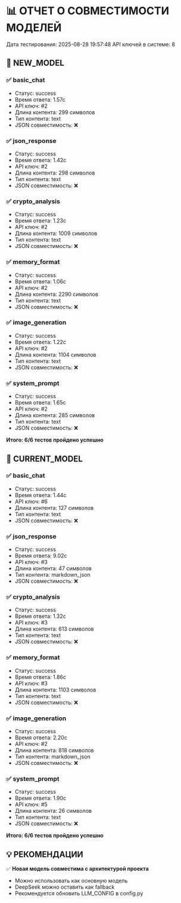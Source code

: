 # 📊 ОТЧЕТ О СОВМЕСТИМОСТИ МОДЕЛЕЙ
Дата тестирования: 2025-08-28 19:57:48
API ключей в системе: 8

## 🤖 NEW_MODEL

### ✅ basic_chat
- Статус: success
- Время ответа: 1.57с
- API ключ: #2
- Длина контента: 299 символов
- Тип контента: text
- JSON совместимость: ❌

### ✅ json_response
- Статус: success
- Время ответа: 1.42с
- API ключ: #2
- Длина контента: 298 символов
- Тип контента: text
- JSON совместимость: ❌

### ✅ crypto_analysis
- Статус: success
- Время ответа: 1.23с
- API ключ: #2
- Длина контента: 1009 символов
- Тип контента: text
- JSON совместимость: ❌

### ✅ memory_format
- Статус: success
- Время ответа: 1.06с
- API ключ: #2
- Длина контента: 2290 символов
- Тип контента: text
- JSON совместимость: ❌

### ✅ image_generation
- Статус: success
- Время ответа: 1.22с
- API ключ: #2
- Длина контента: 1104 символов
- Тип контента: text
- JSON совместимость: ❌

### ✅ system_prompt
- Статус: success
- Время ответа: 1.65с
- API ключ: #2
- Длина контента: 285 символов
- Тип контента: text
- JSON совместимость: ❌

**Итого: 6/6 тестов пройдено успешно**

## 🤖 CURRENT_MODEL

### ✅ basic_chat
- Статус: success
- Время ответа: 1.44с
- API ключ: #6
- Длина контента: 127 символов
- Тип контента: text
- JSON совместимость: ❌

### ✅ json_response
- Статус: success
- Время ответа: 9.02с
- API ключ: #3
- Длина контента: 47 символов
- Тип контента: markdown_json
- JSON совместимость: ❌

### ✅ crypto_analysis
- Статус: success
- Время ответа: 1.32с
- API ключ: #3
- Длина контента: 613 символов
- Тип контента: text
- JSON совместимость: ❌

### ✅ memory_format
- Статус: success
- Время ответа: 1.86с
- API ключ: #3
- Длина контента: 1103 символов
- Тип контента: text
- JSON совместимость: ❌

### ✅ image_generation
- Статус: success
- Время ответа: 2.20с
- API ключ: #2
- Длина контента: 818 символов
- Тип контента: markdown_json
- JSON совместимость: ❌

### ✅ system_prompt
- Статус: success
- Время ответа: 1.90с
- API ключ: #5
- Длина контента: 26 символов
- Тип контента: text
- JSON совместимость: ❌

**Итого: 6/6 тестов пройдено успешно**

## 💡 РЕКОМЕНДАЦИИ

✅ **Новая модель совместима с архитектурой проекта**
- Можно использовать как основную модель
- DeepSeek можно оставить как fallback
- Рекомендуется обновить LLM_CONFIG в config.py
